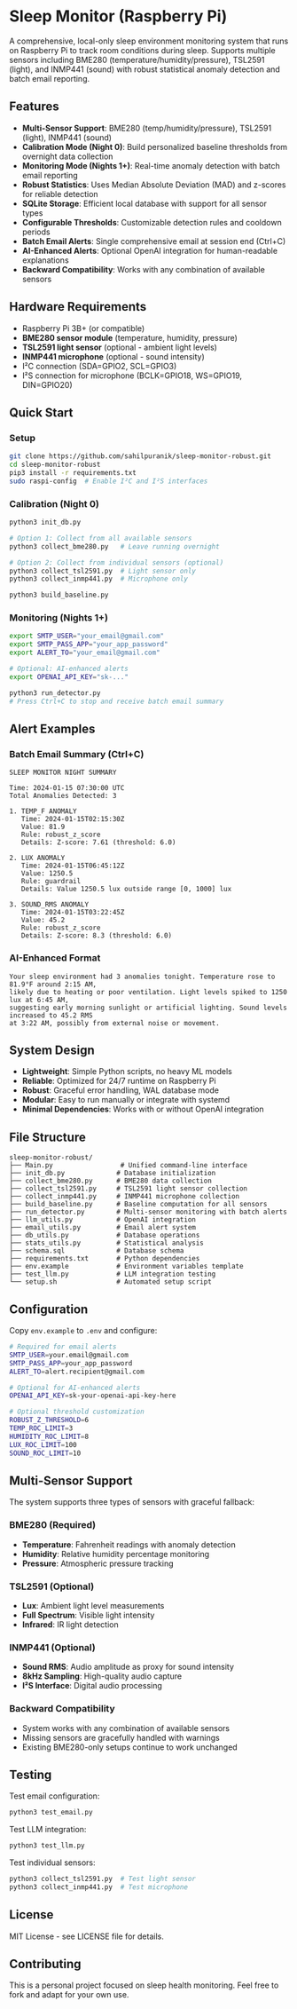 # Sleep Monitor (Raspberry Pi)

A comprehensive, local-only sleep environment monitoring system that runs on Raspberry Pi to track room conditions during sleep. Supports multiple sensors including BME280 (temperature/humidity/pressure), TSL2591 (light), and INMP441 (sound) with robust statistical anomaly detection and batch email reporting.

## Features

- **Multi-Sensor Support**: BME280 (temp/humidity/pressure), TSL2591 (light), INMP441 (sound)
- **Calibration Mode (Night 0)**: Build personalized baseline thresholds from overnight data collection
- **Monitoring Mode (Nights 1+)**: Real-time anomaly detection with batch email reporting
- **Robust Statistics**: Uses Median Absolute Deviation (MAD) and z-scores for reliable detection
- **SQLite Storage**: Efficient local database with support for all sensor types
- **Configurable Thresholds**: Customizable detection rules and cooldown periods
- **Batch Email Alerts**: Single comprehensive email at session end (Ctrl+C)
- **AI-Enhanced Alerts**: Optional OpenAI integration for human-readable explanations
- **Backward Compatibility**: Works with any combination of available sensors

## Hardware Requirements

- Raspberry Pi 3B+ (or compatible)
- **BME280 sensor module** (temperature, humidity, pressure)
- **TSL2591 light sensor** (optional - ambient light levels)
- **INMP441 microphone** (optional - sound intensity)
- I²C connection (SDA=GPIO2, SCL=GPIO3)
- I²S connection for microphone (BCLK=GPIO18, WS=GPIO19, DIN=GPIO20)

## Quick Start

### Setup
```bash
git clone https://github.com/sahilpuranik/sleep-monitor-robust.git
cd sleep-monitor-robust
pip3 install -r requirements.txt
sudo raspi-config  # Enable I²C and I²S interfaces
```

### Calibration (Night 0)
```bash
python3 init_db.py

# Option 1: Collect from all available sensors
python3 collect_bme280.py   # Leave running overnight

# Option 2: Collect from individual sensors (optional)
python3 collect_tsl2591.py  # Light sensor only
python3 collect_inmp441.py  # Microphone only

python3 build_baseline.py
```

### Monitoring (Nights 1+)
```bash
export SMTP_USER="your_email@gmail.com"
export SMTP_PASS_APP="your_app_password"
export ALERT_TO="your_email@gmail.com"

# Optional: AI-enhanced alerts
export OPENAI_API_KEY="sk-..."

python3 run_detector.py
# Press Ctrl+C to stop and receive batch email summary
```

## Alert Examples

### Batch Email Summary (Ctrl+C)
```
SLEEP MONITOR NIGHT SUMMARY

Time: 2024-01-15 07:30:00 UTC
Total Anomalies Detected: 3

1. TEMP_F ANOMALY
   Time: 2024-01-15T02:15:30Z
   Value: 81.9
   Rule: robust_z_score
   Details: Z-score: 7.61 (threshold: 6.0)

2. LUX ANOMALY
   Time: 2024-01-15T06:45:12Z
   Value: 1250.5
   Rule: guardrail
   Details: Value 1250.5 lux outside range [0, 1000] lux

3. SOUND_RMS ANOMALY
   Time: 2024-01-15T03:22:45Z
   Value: 45.2
   Rule: robust_z_score
   Details: Z-score: 8.3 (threshold: 6.0)
```

### AI-Enhanced Format
```
Your sleep environment had 3 anomalies tonight. Temperature rose to 81.9°F around 2:15 AM, 
likely due to heating or poor ventilation. Light levels spiked to 1250 lux at 6:45 AM, 
suggesting early morning sunlight or artificial lighting. Sound levels increased to 45.2 RMS 
at 3:22 AM, possibly from external noise or movement.
```

## System Design

- **Lightweight**: Simple Python scripts, no heavy ML models
- **Reliable**: Optimized for 24/7 runtime on Raspberry Pi
- **Robust**: Graceful error handling, WAL database mode
- **Modular**: Easy to run manually or integrate with systemd
- **Minimal Dependencies**: Works with or without OpenAI integration

## File Structure

```
sleep-monitor-robust/
├── Main.py                 # Unified command-line interface
├── init_db.py             # Database initialization
├── collect_bme280.py      # BME280 data collection
├── collect_tsl2591.py     # TSL2591 light sensor collection
├── collect_inmp441.py     # INMP441 microphone collection
├── build_baseline.py      # Baseline computation for all sensors
├── run_detector.py        # Multi-sensor monitoring with batch alerts
├── llm_utils.py           # OpenAI integration
├── email_utils.py         # Email alert system
├── db_utils.py            # Database operations
├── stats_utils.py         # Statistical analysis
├── schema.sql             # Database schema
├── requirements.txt       # Python dependencies
├── env.example            # Environment variables template
├── test_llm.py            # LLM integration testing
└── setup.sh               # Automated setup script
```

## Configuration

Copy `env.example` to `.env` and configure:

```bash
# Required for email alerts
SMTP_USER=your.email@gmail.com
SMTP_PASS_APP=your_app_password
ALERT_TO=alert.recipient@gmail.com

# Optional for AI-enhanced alerts
OPENAI_API_KEY=sk-your-openai-api-key-here

# Optional threshold customization
ROBUST_Z_THRESHOLD=6
TEMP_ROC_LIMIT=3
HUMIDITY_ROC_LIMIT=8
LUX_ROC_LIMIT=100
SOUND_ROC_LIMIT=10
```

## Multi-Sensor Support

The system supports three types of sensors with graceful fallback:

### BME280 (Required)
- **Temperature**: Fahrenheit readings with anomaly detection
- **Humidity**: Relative humidity percentage monitoring  
- **Pressure**: Atmospheric pressure tracking

### TSL2591 (Optional)
- **Lux**: Ambient light level measurements
- **Full Spectrum**: Visible light intensity
- **Infrared**: IR light detection

### INMP441 (Optional)
- **Sound RMS**: Audio amplitude as proxy for sound intensity
- **8kHz Sampling**: High-quality audio capture
- **I²S Interface**: Digital audio processing

### Backward Compatibility
- System works with any combination of available sensors
- Missing sensors are gracefully handled with warnings
- Existing BME280-only setups continue to work unchanged

## Testing

Test email configuration:
```bash
python3 test_email.py
```

Test LLM integration:
```bash
python3 test_llm.py
```

Test individual sensors:
```bash
python3 collect_tsl2591.py  # Test light sensor
python3 collect_inmp441.py  # Test microphone
```

## License

MIT License - see LICENSE file for details.

## Contributing

This is a personal project focused on sleep health monitoring. Feel free to fork and adapt for your own use.